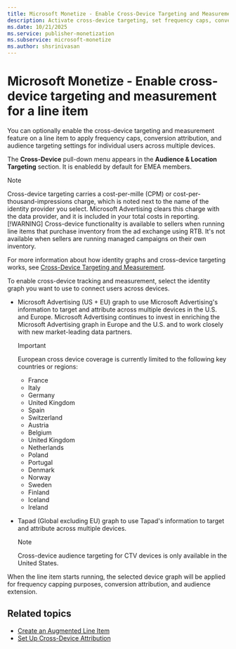 ```yaml
---
title: Microsoft Monetize - Enable Cross-Device Targeting and Measurement for a Line Item
description: Activate cross-device targeting, set frequency caps, conversion attribution, and audience targeting for users across devices.
ms.date: 10/21/2025
ms.service: publisher-monetization
ms.subservice: microsoft-monetize
ms.author: shsrinivasan
---
```


# Microsoft Monetize - Enable cross-device targeting and measurement for a line item

You can optionally enable the cross-device targeting and measurement feature on a line item to apply frequency caps, conversion attribution, and audience targeting settings for individual users across multiple devices.

The **Cross-Device** pull-down menu appears in the **Audience & Location Targeting** section. It is enabledd by default for EMEA members.

> [!NOTE]
> Cross-device targeting carries a cost-per-mille (CPM) or cost-per-thousand-impressions charge, which is noted next to the name of the identity provider you select. Microsoft Advertising clears this charge with the data provider, and it is included in your total costs in reporting.
> [!WARNING]
> Cross-device functionality is available to sellers when running line items that purchase inventory from the ad exchange using RTB. It's not available when sellers are running managed campaigns on their own inventory.

For more information about how identity graphs and cross-device targeting works, see [Cross-Device Targeting and Measurement](cross-device-targeting-and-measurement.md).

To enable cross-device tracking and measurement, select the identity graph you want to use to connect users across devices.

- Microsoft Advertising (US + EU) graph to use  Microsoft Advertising's information to target and attribute across multiple devices in the U.S. and Europe. Microsoft Advertising continues to invest in enriching the
  Microsoft Advertising graph in Europe and the U.S. and to work closely with new market-leading data partners.
  
  > [!IMPORTANT]
  > European cross device coverage is currently limited to the following key countries or regions:
  >
  > - France
  > - Italy
  > - Germany
  > - United Kingdom
  > - Spain
  > - Switzerland
  > - Austria
  > - Belgium
  > - United Kingdom
  > - Netherlands
  > - Poland
  > - Portugal
  > - Denmark
  > - Norway
  > - Sweden
  > - Finland
  > - Iceland
  > - Ireland

- Tapad (Global excluding EU) graph to use Tapad's information to target and attribute across multiple devices.

  > [!NOTE]
  > Cross-device audience targeting for CTV devices is only available in the United States.

When the line item starts running, the selected device graph will be applied for frequency capping purposes, conversion attribution, and audience extension.

## Related topics

- [Create an Augmented Line Item](create-an-augmented-line-item-ali.md)
- [Set Up Cross-Device Attribution](set-up-cross-device-attribution.md)
